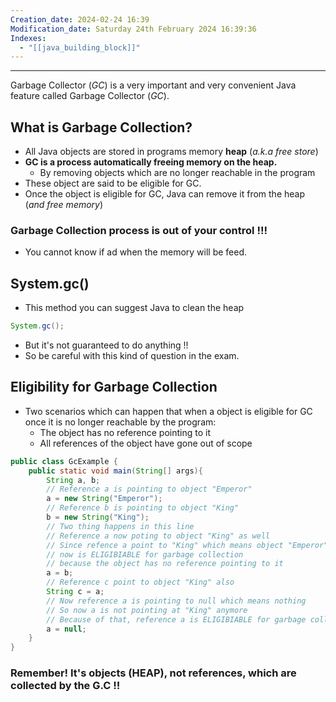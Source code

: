 ```yaml
---
Creation_date: 2024-02-24 16:39
Modification_date: Saturday 24th February 2024 16:39:36
Indexes:
  - "[[java_building_block]]"
---
```



----


Garbage Collector (*GC*) is a very important and very convenient Java feature called Garbage Collector (*GC*).
## What is Garbage Collection?
- All Java objects are stored in programs memory **heap** (*a.k.a free store*)
- **GC is a process automatically freeing memory on the heap.**
	- By removing objects which are no longer reachable in the program
- These object are said to be eligible for GC.
- Once the object is eligible for GC, Java can remove it from the heap (*and free memory*)
### Garbage Collection process is out of your control !!!
- You cannot know if ad when the memory will be feed.
## System.gc()
- This method you can suggest Java to clean the heap
```java
System.gc();
```
- But it's not guaranteed to do anything !!
- So be careful with this kind of question in the exam.

## Eligibility for Garbage Collection

- Two scenarios which can happen that when a object is eligible for GC once it is no longer reachable by the program:
	- The object has no reference pointing to it
	- All references of the object have gone out of scope
```java
public class GcExample {
	public static void main(String[] args){
		String a, b;
		// Reference a is pointing to object "Emperor"
		a = new String("Emperor");
		// Reference b is pointing to object "King"
		b = new String("King");
		// Two thing happens in this line
		// Reference a now poting to object "King" as well
		// Since refence a point to "King" which means object "Emperor"
		// now is ELIGIBIABLE for garbage collection
		// because the object has no reference pointing to it
		a = b;
		// Reference c point to object "King" also
		String c = a;
		// Now reference a is pointing to null which means nothing
		// So now a is not pointing at "King" anymore
		// Because of that, reference a is ELIGIBIABLE for garbage collection
		a = null;
	}
}
```
### Remember! It's objects (HEAP), not references, which are collected by the G.C !!